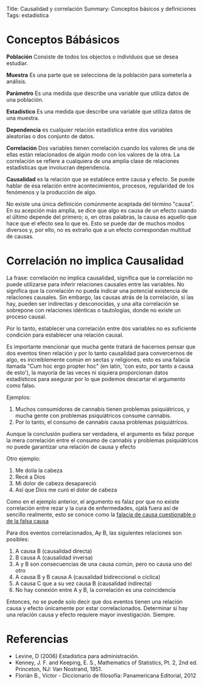 Title: Causalidad y correlación Summary: Conceptos básicos y definiciones Tags: estadistica

# Conceptos Bábásicos

**Población** Consiste de todos los objectos o individuos que se desea estudiar.

**Muestra** Es una parte que se selecciona de la población para someterla a análisis.

**Parámetro** Es una medida que describe una variable que utiliza datos de una población.

**Estadístico** Es una medida que describe una variable que utiliza datos de una muestra.

**Dependencia** es cualquier relación estadística entre dos variables aleatorias o dos conjunto de datos.

**Correlación** Dos variables tienen correlación cuando los valores de una de ellas están relacionados de algún modo con los valores de la otra. La correlación se refiere a cualquiera de una amplia clase de relaciones estadísticas que involucran dependencia.

**Causalidad** es la relación que se establece entre causa y efecto. Se puede hablar de esa relación entre acontecimientos, procesos, regularidad de los fenómenos y la producción de algo.

No existe una única definición comúnmente aceptada del término "causa". En su acepción más amplia, se dice que algo es causa de un efecto cuando el último depende del primero; o, en otras palabras, la causa es aquello que hace que el efecto sea lo que es. Esto se puede dar de muchos modos diversos y, por ello, no es extraño que a un efecto correspondan multitud de causas.

# Correlación no implica Causalidad

La frase: correlación no implica causalidad, significa que la correlación no puede utilizarse para inferir relaciones causales entre las variables. No significa que la correlación no pueda indicar una potencial existencia de relaciones causales. Sin embargo, las causas atrás de la correlación, si las hay, pueden ser indirectas y desconocidas, y una alta correlación se sobrepone con relaciones idénticas o tautologías, donde no existe un proceso causal.

Por lo tanto, establecer una correlación entre dos variables no es suficiente condición para establecer una relación causal.

Es importante mencionar que mucha gente tratará de hacernos pensar que dos eventos tinen relación y por lo tanto causalidad para convercernos de algo, es increiblemente común en sectas y religiones, esto es una falacia llamada "Cum hoc ergo propter hoc" (en latín, 'con esto, por tanto a causa de esto'), la mayoría de las veces ni siquiera proporcionan datos estadísticos para asegurar por lo que podemos descartar el argumento como falso.

Ejemplos:

1. Muchos consumidores de cannabis tienen problemas psiquiátricos, y mucha gente con problemas psiquiátricos consume cannabis.
2. Por lo tanto, el consumo de cannabis causa problemas psiquiátricos.

Aunque la conclusión pudiera ser verdadera, el argumento es falaz porque la mera correlación entre el consumo de cannabis y problemas psiquiátricos no puede garantizar una relación de causa y efecto

Otro ejemplo:

1.  Me dolía la cabeza
2.  Recé a Dios
3.  Mi dolor de cabeza desapareció
4.  Así que Dios me curó el dolor de cabeza

Como en el ejemplo anterior, el argumento es falaz por que no existe correlación entre rezar y la cura de enfermedades, ojalá fuera así de sencillo realmente, esto se conoce como la [falacia de causa cuestionable o de la falsa causa](https://es.wikipedia.org/wiki/Falacia_de_causa_cuestionable)

Para dos eventos correlacionados, Ay B, las siguientes relaciones son posibles:

1.  A causa B (causalidad directa)
1.  B causa A (causalidad inversa)
1.  A y B son consecuencias de una causa común, pero no causa uno del otro
1.  A causa B y B causa A (causalidad bidireccional o cíclica)
1.  A causa C que a su vez causa B (causalidad indirecta)
1.  No hay conexión entre A y B, la correlación es una coincidencia

Entonces, no se puede solo decir que dos eventos tienen una relación causa y efecto únicamente por estar correlacionados. Determinar si hay una relación causa y efecto requiere mayor investigación. Siempre.

# Referencias

- Levine, D (2006) Estadística para administración.
- Kenney, J. F. and Keeping, E. S., Mathematics of Statistics, Pt. 2, 2nd ed. Princeton, NJ: Van Nostrand, 1951.
- Florián B., Víctor - Diccionario de filosofía: Panamericana Editorial, 2012
